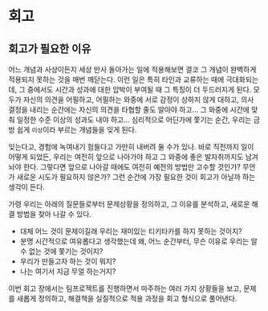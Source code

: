 # 회고

## 회고가 필요한 이유

어느 개념과 사상이든지 세상 만사 돌아가는 일에 적용해보면 결코 그 개념이 완벽하게 적용되지 못하는 것을 매번 깨닫는다. 이런 일은 특히 타인과 교류하는 때에 극대화되는데, 그 중에서도 시간과 성과에 대한 압박이 부여될 때 그 특징이 더 두드러지게 된다. 모두가 자신의 의견을 어필하고, 어필하는 와중에 서로 감정이 상하지 않게 대하고, 의사 결정을 내리는 순간에는 자신의 의견을 타협할 줄도 알아야 하고... 그 와중에 시간에 맞춰 일정한 수준 이상의 성과도 내야 하고... 심리적으로 어딘가에 쫓기는 순간, 우리는 금방 쉽게 `이상`이라 부르는 개념들을 잊게 된다.

잊는다고, 경험에 녹여내기 힘들다고 가만히 내버려 둘 수가 있나. 바로 직전까지 일이 어떻게 되었든, 우리는 여전히 앞으로 나아가야 하고 그 와중에 좋은 발자취까지도 남겨놔야 한다. 그렇다면 앞으로 나아갈 때에도 여전히 예전의 방법만 고수할 것인가? 무언가 새로운 시도가 필요하지 않은가? 그런 순간에 가장 필요한 것이 회고가 아닐까 하는 생각이 든다.

가령 우리는 아래의 질문들로부터 문제상황을 정의하고, 그 이유를 분석하고, 새로운 해결 방법을 찾아 나갈 수 있다.

- 대체 어느 것이 문제이길래 우리는 재미있는 티키타카를 하지 못하는 것이지?
- 분명 시간적으로 여유롭다고 생각했는데 왜, 어느 순간부터, 무슨 이유로 우리는 알 수 없는 것에 쫓기는 것이지?
- 우리가 만들고자 하는 것이 뭐지?
- 나는 여기서 지금 무얼 하는거지?

이번 회고 장에서는 팀프로젝트를 진행하면서 마주하는 여러 가지 상황들을 보고, 문제를 새롭게 정의하고, 해결책을 실질적으로 적용 과정을 회고 형식으로 풀어낸다. 

